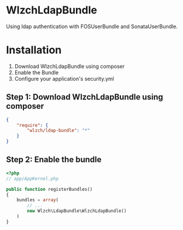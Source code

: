 WlzchLdapBundle
===============

Using ldap authentication with FOSUserBundle and SonataUserBundle.

# Installation
1. Download WlzchLdapBundle using composer
2. Enable the Bundle
3. Configure your application's security.yml

## Step 1: Download WlzchLdapBundle using composer
```json
{
    "require": {
        "wlzch/ldap-bundle": "*"
    }
}
```

## Step 2: Enable the bundle
```php
<?php
// app/AppKernel.php

public function registerBundles()
{
    bundles = array(
        // ...
        new Wlzch\LdapBundle\WlzchLdapBundle()
    )
}
```
